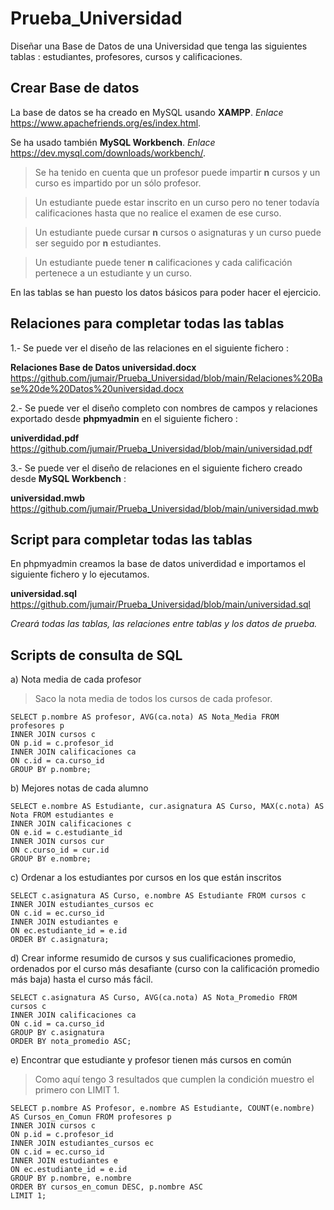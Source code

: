 # Prueba_Universidad

Diseñar una Base de Datos de una Universidad que tenga las siguientes tablas : estudiantes, profesores, cursos y calificaciones.

## Crear Base de datos
La base de datos se ha creado en MySQL usando **XAMPP**. _Enlace_ https://www.apachefriends.org/es/index.html.

Se ha usado también **MySQL Workbench**. _Enlace_ https://dev.mysql.com/downloads/workbench/.

> Se ha tenido en cuenta que un profesor puede impartir **n** cursos y un curso es impartido por un sólo profesor.

> Un estudiante puede estar inscrito en un curso pero no tener todavía calificaciones hasta que no realice el examen de ese curso.

> Un estudiante puede cursar **n** cursos o asignaturas y un curso puede ser seguido por **n** estudiantes.

> Un estudiante puede tener **n** calificaciones y cada calificación pertenece a un estudiante y un curso.

En las tablas se han puesto los datos básicos para poder hacer el ejercicio.

## Relaciones para completar todas las tablas

1.- Se puede ver el diseño de las relaciones en el siguiente fichero :

**Relaciones Base de Datos universidad.docx** https://github.com/jumair/Prueba_Universidad/blob/main/Relaciones%20Base%20de%20Datos%20universidad.docx

2.- Se puede ver el diseño completo con nombres de campos y relaciones exportado desde **phpmyadmin** en el siguiente fichero :

**univerdidad.pdf** https://github.com/jumair/Prueba_Universidad/blob/main/universidad.pdf

3.- Se puede ver el diseño de relaciones en el siguiente fichero creado desde **MySQL Workbench** :

**universidad.mwb** https://github.com/jumair/Prueba_Universidad/blob/main/universidad.mwb

## Script para completar todas las tablas

En phpmyadmin creamos la base de datos univerdidad e importamos el siguiente fichero y lo ejecutamos.

**universidad.sql**  https://github.com/jumair/Prueba_Universidad/blob/main/universidad.sql

_Creará todas las tablas, las relaciones entre tablas y los datos de prueba._

## Scripts de consulta de SQL

a) Nota media de cada profesor

> Saco la nota media de todos los cursos de cada profesor.

    SELECT p.nombre AS profesor, AVG(ca.nota) AS Nota_Media FROM profesores p
    INNER JOIN cursos c
    ON p.id = c.profesor_id
    INNER JOIN calificaciones ca
    ON c.id = ca.curso_id
    GROUP BY p.nombre;

b) Mejores notas de cada alumno

    SELECT e.nombre AS Estudiante, cur.asignatura AS Curso, MAX(c.nota) AS Nota FROM estudiantes e
    INNER JOIN calificaciones c
    ON e.id = c.estudiante_id
    INNER JOIN cursos cur
    ON c.curso_id = cur.id
    GROUP BY e.nombre;

c) Ordenar a los estudiantes por cursos en los que están inscritos

    SELECT c.asignatura AS Curso, e.nombre AS Estudiante FROM cursos c
    INNER JOIN estudiantes_cursos ec
    ON c.id = ec.curso_id
    INNER JOIN estudiantes e
    ON ec.estudiante_id = e.id
    ORDER BY c.asignatura;

d) Crear informe resumido de cursos y sus cualificaciones promedio, ordenados por el curso más desafiante (curso con la calificación promedio más baja) 
hasta el curso más fácil.

    SELECT c.asignatura AS Curso, AVG(ca.nota) AS Nota_Promedio FROM cursos c
    INNER JOIN calificaciones ca
    ON c.id = ca.curso_id
    GROUP BY c.asignatura
    ORDER BY nota_promedio ASC;

e) Encontrar que estudiante y profesor tienen más cursos en común

> Como aquí tengo 3 resultados que cumplen la condición muestro el primero con LIMIT 1.

    SELECT p.nombre AS Profesor, e.nombre AS Estudiante, COUNT(e.nombre) AS Cursos_en_Comun FROM profesores p
    INNER JOIN cursos c
    ON p.id = c.profesor_id
    INNER JOIN estudiantes_cursos ec
    ON c.id = ec.curso_id
    INNER JOIN estudiantes e
    ON ec.estudiante_id = e.id
    GROUP BY p.nombre, e.nombre
    ORDER BY cursos_en_comun DESC, p.nombre ASC
    LIMIT 1;




